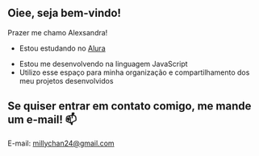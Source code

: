 ## Oiee, seja bem-vindo!
Prazer me chamo Alexsandra!
- Estou estudando no <a href="https://www.alura.com.br/">Alura</a></p>
- Estou me desenvolvendo na linguagem JavaScript
- Utilizo esse espaço para minha organização e compartilhamento dos meu projetos desenvolvidos

## Se quiser entrar em contato comigo, me mande um e-mail! 📫
E-mail: millychan24@gmail.com
